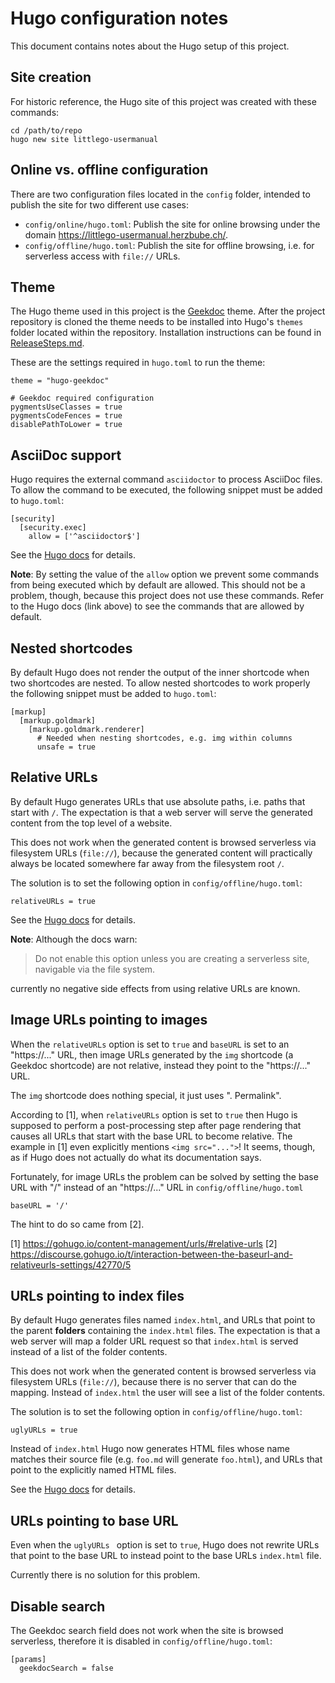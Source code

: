 # Hugo configuration notes

This document contains notes about the Hugo setup of this project.

## Site creation

For historic reference, the Hugo site of this project was created with these commands:

    cd /path/to/repo
    hugo new site littlego-usermanual

## Online vs. offline configuration

There are two configuration files located in the `config` folder, intended to publish the site for two different use cases:

- `config/online/hugo.toml`: Publish the site for online browsing under the domain https://littlego-usermanual.herzbube.ch/.
- `config/offline/hugo.toml`: Publish the site for offline browsing, i.e. for serverless access with `file://` URLs.

## Theme

The Hugo theme used in this project is the [Geekdoc](https://geekdocs.de/) theme. After the project repository is cloned the theme needs to be installed into Hugo's `themes` folder located within the repository. Installation instructions can be found in [ReleaseSteps.md](ReleaseSteps.md).

These are the settings required in `hugo.toml` to run the theme:

```
theme = "hugo-geekdoc"

# Geekdoc required configuration
pygmentsUseClasses = true
pygmentsCodeFences = true
disablePathToLower = true
```

## AsciiDoc support

Hugo requires the external command `asciidoctor` to process AsciiDoc files. To allow the command to be executed, the following snippet must be added to `hugo.toml`:

```
[security]
  [security.exec]
    allow = ['^asciidoctor$']
```

See the [Hugo docs](https://gohugo.io/about/security-model/#security-policy) for details.

**Note**: By setting the value of the `allow` option we prevent some commands from being executed which by default are allowed. This should not be a problem, though, because this project does not use these commands. Refer to the Hugo docs (link above) to see the commands that are allowed by default.

## Nested shortcodes

By default Hugo does not render the output of the inner shortcode when two shortcodes are nested. To allow nested shortcodes to work properly the following snippet must be added to `hugo.toml`:

```
[markup]
  [markup.goldmark]
    [markup.goldmark.renderer]
      # Needed when nesting shortcodes, e.g. img within columns
      unsafe = true
```

## Relative URLs

By default Hugo generates URLs that use absolute paths, i.e. paths that start with `/`. The expectation is that a web server will serve the generated content from the top level of a website.

This does not work when the generated content is browsed serverless via filesystem URLs (`file://`), because the generated content will practically always be located somewhere far away from the filesystem root `/`.

The solution is to set the following option in `config/offline/hugo.toml`:

    relativeURLs = true

See the [Hugo docs](https://gohugo.io/content-management/urls/#relative-urls) for details.

**Note**: Although the docs warn:

> Do not enable this option unless you are creating a serverless site, navigable via the file system.

currently no negative side effects from using relative URLs are known.

## Image URLs pointing to images

When the `relativeURLs` option is set to `true` and `baseURL` is set to an "https://..." URL, then image URLs generated by the `img` shortcode (a Geekdoc shortcode) are not relative, instead they point to the "https://..." URL.

The `img` shortcode does nothing special, it just uses ". Permalink".

According to [1], when `relativeURLs` option is set to `true` then Hugo is supposed to perform a post-processing step after page rendering that causes all URLs that start with the base URL to become relative. The example in [1] even explicitly mentions `<img src="...">`! It seems, though, as if Hugo does not actually do what its documentation says.

Fortunately, for image URLs the problem can be solved by setting the base URL with "/" instead of an "https://..." URL in `config/offline/hugo.toml`

    baseURL = '/'

The hint to do so came from [2].

[1] https://gohugo.io/content-management/urls/#relative-urls
[2] https://discourse.gohugo.io/t/interaction-between-the-baseurl-and-relativeurls-settings/42770/5

## URLs pointing to index files

By default Hugo generates files named `index.html`, and URLs that point to the parent **folders** containing the `index.html` files. The expectation is that a web server will map a folder URL request so that `index.html` is served instead of a list of the folder contents.

This does not work when the generated content is browsed serverless via filesystem URLs (`file://`), because there is no server that can do the mapping. Instead of `index.html` the user will see a list of the folder contents.

The solution is to set the following option in `config/offline/hugo.toml`:

    uglyURLs = true

Instead of `index.html` Hugo now generates HTML files whose name matches their source file (e.g. `foo.md` will generate `foo.html`), and URLs that point to the explicitly named HTML files.

See the [Hugo docs](https://gohugo.io/content-management/urls/#appearance) for details.

## URLs pointing to base URL

Even when the `uglyURLs ` option is set to `true`, Hugo does not rewrite URLs that point to the base URL to instead point to the base URLs `index.html` file.

Currently there is no solution for this problem.

## Disable search

The Geekdoc search field does not work when the site is browsed serverless, therefore it is disabled in `config/offline/hugo.toml`:

    [params]
      geekdocSearch = false
